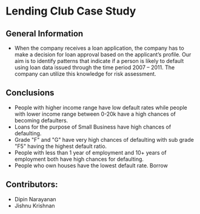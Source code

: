 # Lending Club Case Study

## General Information
- When the company receives a loan application, the company has to make a decision for loan approval based on the applicant’s profile. Our aim is to identify patterns that indicate if a person is likely to default using loan data issued through the time period 2007 – 2011.
The company can utilize this knowledge for risk assessment.


## Conclusions
- People with higher income range have low default rates while people with lower income range between 0-20k have a high chances of becoming defaulters.
- Loans for the purpose of Small Business have high chances of defaulting.
- Grade "F" and "G" have very high chances of defaulting with sub grade "F5" having the highest default ratio.
- People with less than 1 year of employment and 10+ years of employment both have high chances for defaulting.
- People who own houses have the lowest default rate. Borrow



## Contributors:
- Dipin Narayanan
- Jishnu Krishnan
